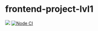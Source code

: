 # frontend-project-lvl1
<a href="https://codeclimate.com/github/iamsorryprincess/frontend-project-lvl1"><img src="https://api.codeclimate.com/v1/badges/a99a88d28ad37a79dbf6/maintainability" /></a>
[![Node CI](https://github.com/iamsorryprincess/nodejs-package/workflows/Node%20CI/badge.svg)](https://github.com/iamsorryprincess/frontend-project-lvl1/actions)
